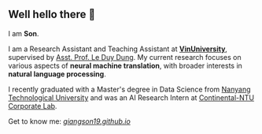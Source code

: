 ## Well hello there 👋

I am **Son**.

I am a Research Assistant and Teaching Assistant at <a href="https://vinuni.edu.vn/" style="font-weight:bold">VinUniversity</a>, supervised by [Asst. Prof. Le Duy Dung](https://andrew-dungle.github.io/). My current research focuses on various aspects of **neural machine translation**, with broader interests in **natural language processing**.

I recently graduated with a Master's degree in Data Science from [Nanyang Technological University](https://www.ntu.edu.sg/) and was an AI Research Intern at [Continental-NTU Corporate Lab]([https://www.ntu.edu.sg/continental-ntu](https://www.ntu.edu.sg/ancl)). 

Get to know me: *[giangson19.github.io](https://giangson19.github.io)*

